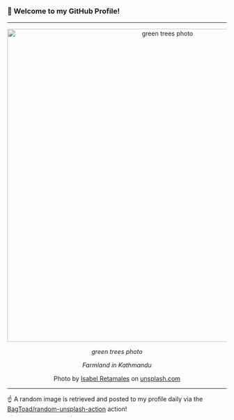 ### 👋 Welcome to my GitHub Profile!

----

<div align="center">
  <img width="720" src="https://images.unsplash.com/photo-1552236736-d3ba2e6857a3?crop=entropy&cs=tinysrgb&fit=max&fm=jpg&ixid=M3w1NTI0OTR8MHwxfHJhbmRvbXx8fHx8fHx8fDE3NDk0NDk3NzJ8&ixlib=rb-4.1.0&q=80&w=1080" alt="green trees photo">
  
  <em>green trees photo</em>
  
  <em>Farmland in Kathmandu</em>
  
  Photo by [Isabel Retamales](https://www.isabelmargarita.cl) on [unsplash.com](https://unsplash.com/)
</div>

----

☝️ A random image is retrieved and posted to my profile daily via the [BagToad/random-unsplash-action](https://github.com/BagToad/random-unsplash-action) action!
